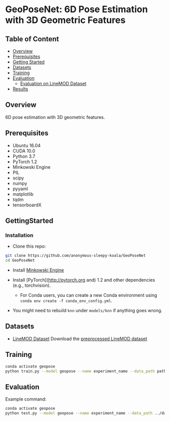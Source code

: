 # GeoPoseNet: 6D Pose Estimation with 3D Geometric Features


## Table of Content
- [Overview](#overview)
- [Prerequisites](#Prerequisites)
- [Getting Started](#GettingStarted)
- [Datasets](#datasets)
- [Training](#training)
- [Evaluation](#evaluation)
    - [Evaluation on LineMOD Dataset](#evaluation-on-linemod-dataset)
- [Results](#results)

## Overview

6D pose estimation with 3D geometric features.

## Prerequisites

- Ubuntu 16.04
- CUDA 10.0
- Python 3.7
- PyTorch 1.2
- Minkowski Engine
- PIL
- scipy
- numpy
- pyyaml
- matplotlib
- tqdm
- tensorboardX


## GettingStarted
### Installation

- Clone this repo:
```bash
git clone https://github.com/anonymous-sleepy-koala/GeoPoseNet
cd GeoPoseNet
```

- Install [Minkowski Engine](https://github.com/StanfordVL/MinkowskiEngine)
- Install [PyTorch](http://pytorch.org and) 1.2 and other dependencies (e.g., torchvision).
  - For Conda users, you can create a new Conda environment using `conda env create -f conda_env_config.yml`.

- You might need to rebuild `knn` under `models/knn` if anything goes wrong.


## Datasets
- [LineMOD Dataset](http://campar.in.tum.de/Main/StefanHinterstoisser)
  Download the [preprocessed LineMOD dataset](https://drive.google.com/file/d/1YFUra533pxS_IHsb9tB87lLoxbcHYXt8/view?usp=sharing)

## Training
```bash
conda activate geopose
python train.py --model geopose --name experiment_name --data_path path/to/LineMOD (Optional: --select_obj obj_id)
```

## Evaluation
Example command:
```bash
conda activate geopose
python test.py --model geopose --name experiment_name --data_path ../data/Linemod_preprocessed --checkpoints_dir ../checkpoints 
```
